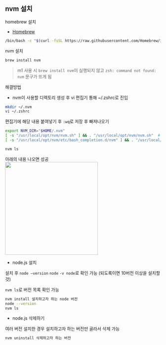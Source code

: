 ## nvm 설치

homebrew 설치
- [Homebrew](https://brew.sh/index_ko)

```bash
/bin/bash -c "$(curl -fsSL https://raw.githubusercontent.com/Homebrew/install/HEAD/install.sh)"
```

nvm 설치

```bash
brew install nvm
```

> m1 사용 시 `brew install nvm`이 실행되지 않고 `zsh: command not found: nvm` 문구가 뜨게 됨

해결방법
- nvm이 사용할 디렉토리 생성 후 vi 편집기 통해 ~/.zshrc로 진입

```bash
mkdir ~/.nvm
vi ~/.zshrc
```

편집기에 해당 내용 붙여넣기 후 `:wq`로 저장 후 빠져나오기

```bash
export NVM_DIR="$HOME/.nvm"
[ -s "/usr/local/opt/nvm/nvm.sh" ] && . "/usr/local/opt/nvm/nvm.sh"  # This loads nvm
[ -s "/usr/local/opt/nvm/etc/bash_completion.d/nvm" ] && . "/usr/local/opt/nvm/etc/bash_completion.d/nvm"  # This loads nvm bash_completion
```

```bash
nvm ls
```

아래의 내용 나오면 성공  
<img src="https://s3.us-west-2.amazonaws.com/secure.notion-static.com/000cebe2-ed0b-424e-9863-7894a8b20aed/Untitled.png?X-Amz-Algorithm=AWS4-HMAC-SHA256&X-Amz-Credential=AKIAT73L2G45O3KS52Y5%2F20210730%2Fus-west-2%2Fs3%2Faws4_request&X-Amz-Date=20210730T182249Z&X-Amz-Expires=86400&X-Amz-Signature=0957b4ae5aaf26bb203ab3cff2f3cf84353f74902c4b7b9ae43dc706512d0bfd&X-Amz-SignedHeaders=host&response-content-disposition=filename%20%3D%22Untitled.png%22" width="300px" />


- node.js 설치

설치 후 `node —version` `node` `-v node`로 확인 가능
(되도록이면 10버전 이상을 설치할 것)

`nvm ls`로 버전 목록 확인 가능

```bash
nvm install 설치하고자 하는 node 버전
node --version
nvm ls
```

- node.js 삭제하기

여러 버전 설치한 경우 설치하고자 하는 버전만 골라서 삭제 가능

```bash
nvm uninstall 삭제하고자 하는 버전
```
